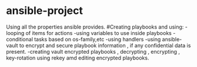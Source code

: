 # ansible-project
Using all the properties ansible provides. 
#Creating playbooks and using: 
  -looping of items for actions 
  -using variables to use inside playbooks 
  -conditional tasks based on os-family,etc
  -using handlers
  -using ansible-vault to encrypt and secure playbook information , if any confidential data is present.
  -creating vault encrypted playbooks , decrypting , encrypting , key-rotation using rekey amd editing encrypted playbooks.
 
